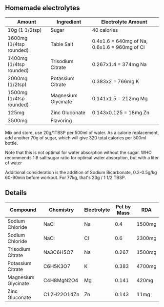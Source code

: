 ## Homemade electrolytes

| Amount                  | Ingredient          | Electrolyte Amount                           |
|------------------------ |-------------------- |--------------------------------------------- |
| 10g (1 1/2tsp)          | Sugar               | 40 calories                                  |
| 1600mg (1/4tsp rounded) | Table Salt          | 0.4x1.6 = 640mg of Na, 0.6x1.6 = 960mg of Cl |
| 1400mg (1/4tsp rounded) | Trisodium Citrate   | 0.267x1.4 = 374mg Na                         |
| 2000mg (1/2tsp)         | Potassium Citrate   | 0.383x2 = 766mg K                            |
| 1500mg (1/4tsp rounded) | Magnesium Glycinate | 0.141x1.5 = 212mg Mg                         |
| 125mg                   | Zinc Gluconate      | 0.143x0.125 = 18mg Zn                        |
| 3500mg                  | Flavoring           |                                              |

Mix and store, use 20g/1TBSP per 500ml of water. As a calorie replacement, add another 70g of sugar, which will give 320 total calories
per 500ml bottle.

Note that this is not optimal for water absorption without the sugar. 
WHO recommends 1:8 salt:sugar ratio for optimal water absorption, but with a liter of water

Additional consideration is the addition of Sodium Bicarbonate, 0.2-0.5g/kg 60-90min before workout. For 77kg, that's 23g / 1 1/2 TBSP.

## Details

| Compound            | Chemistry   | Electrolyte | Pct by Mass | RDA |
|-------------------- |------------ |------------ |------------ |---- |
| Sodium Chloride	    | NaCl	      | Na          |	0.4	        | 1500mg |
| Sodium Chloride	    | NaCl	      | Cl          |	0.6	        | 2300mg |
| Trisodium Citrate	  | Na3C6H5O7   |	Na	        | 0.267	      | 1500mg |
| Potassium Citrate	  | C6H5K3O7    |	K	          | 0.383	      | 4700mg |
| Magnesium Glycinate	| C4H8MgN2O4  |	Mg          |	0.141	      | 420mg	 | 
| Zinc Gluconate      | C12H22O14Zn |	Zn          |	0.143	      | 11mg   | 
